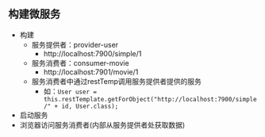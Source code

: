 ## 构建微服务

- 构建
	- 服务提供者：provider-user
		- http://localhost:7900/simple/1
	- 服务消费者：consumer-movie
		- http://localhost:7901/movie/1
	- 服务消费者中通过restTemp调用服务提供者提供的服务
		- 如：`User user = this.restTemplate.getForObject("http://localhost:7900/simple/" + id, User.class);`
- 启动服务
- 浏览器访问服务消费者(内部从服务提供者处获取数据)
